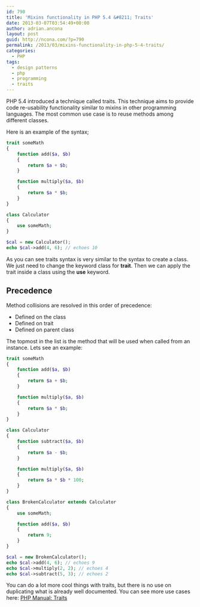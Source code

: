 ```yaml
---
id: 790
title: 'Mixins functionality in PHP 5.4 &#8211; Traits'
date: 2013-03-07T03:54:49+00:00
author: adrian.ancona
layout: post
guid: http://ncona.com/?p=790
permalink: /2013/03/mixins-functionality-in-php-5-4-traits/
categories:
  - PHP
tags:
  - design patterns
  - php
  - programming
  - traits
---
```

PHP 5.4 introduced a technique called traits. This technique aims to provide code re-usability functionality similar to mixins in other programming languages. The most common use case is to reuse methods among different classes.

Here is an example of the syntax;

```php
trait someMath
{
    function add($a, $b)
    {
        return $a + $b;
    }

    function multiply($a, $b)
    {
        return $a * $b;
    }
}

class Calculator
{
    use someMath;
}

$cal = new Calculator();
echo $cal->add(4, 6); // echoes 10
```

As you can see traits syntax is very similar to the syntax to create a class. We just need to change the keyword class for **trait**. Then we can apply the trait inside a class using the **use** keyword.

<!--more-->

## Precedence

Method collisions are resolved in this order of precedence:

  * Defined on the class
  * Defined on trait
  * Defined on parent class

The topmost in the list is the method that will be used when called from an instance. Lets see an example:

```php
trait someMath
{
    function add($a, $b)
    {
        return $a + $b;
    }

    function multiply($a, $b)
    {
        return $a * $b;
    }
}

class Calculator
{
    function subtract($a, $b)
    {
        return $a - $b;
    }

    function multiply($a, $b)
    {
        return $a * $b * 100;
    }
}

class BrokenCalculator extends Calculator
{
    use someMath;

    function add($a, $b)
    {
        return 9;
    }
}

$cal = new BrokenCalculator();
echo $cal->add(4, 6); // echoes 9
echo $cal->multiply(2, 2); // echoes 4
echo $cal->subtract(5, 3); // echoes 2
```

You can do a lot more cool things with traits, but there is no use on duplicating what is already well documented. You can see more use cases here: [PHP Manual: Traits](http://php.net/manual/en/language.oop5.traits.php)
